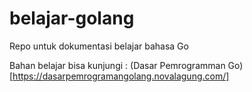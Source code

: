# belajar-golang
Repo untuk dokumentasi belajar bahasa Go

Bahan belajar bisa kunjungi : (Dasar Pemrogramman Go)[https://dasarpemrogramangolang.novalagung.com/]
